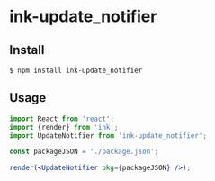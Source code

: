# ink-update_notifier

## Install

```
$ npm install ink-update_notifier
```

## Usage

```jsx
import React from 'react';
import {render} from 'ink';
import UpdateNotifier from 'ink-update_notifier';

const packageJSON = './package.json';

render(<UpdateNotifier pkg={packageJSON} />);
```
